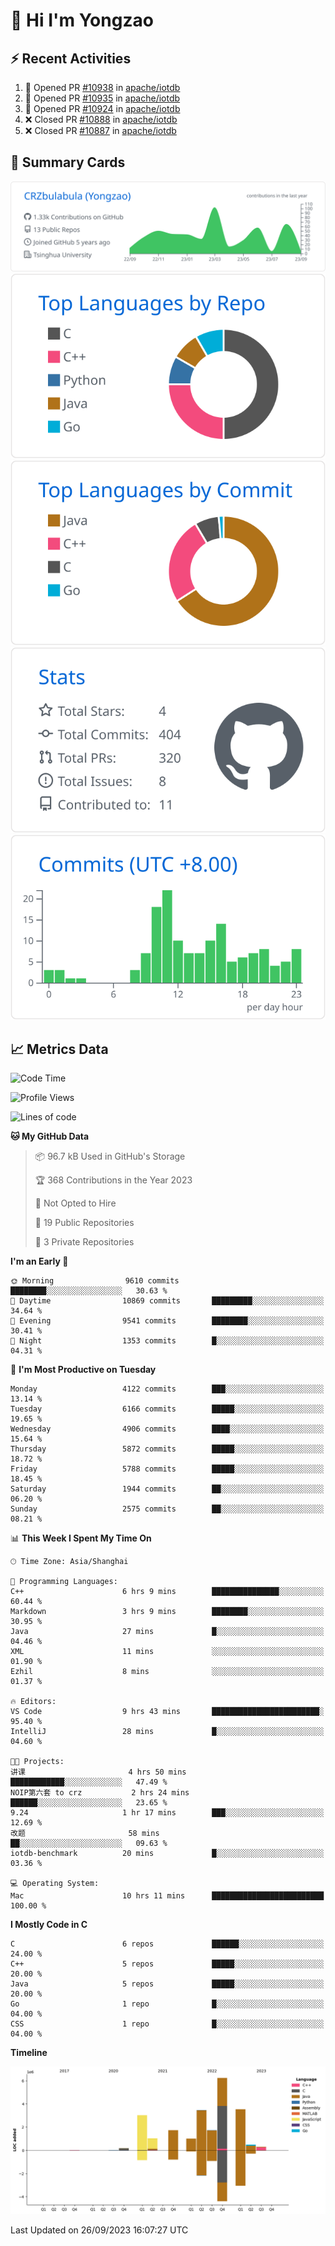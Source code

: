 # 👋 Hi I'm Yongzao

## ⚡ Recent Activities
<!--START_SECTION:activity-->
1. 💪 Opened PR [#10938](https://github.com/apache/iotdb/pull/10938) in [apache/iotdb](https://github.com/apache/iotdb)
2. 💪 Opened PR [#10935](https://github.com/apache/iotdb/pull/10935) in [apache/iotdb](https://github.com/apache/iotdb)
3. 💪 Opened PR [#10924](https://github.com/apache/iotdb/pull/10924) in [apache/iotdb](https://github.com/apache/iotdb)
4. ❌ Closed PR [#10888](https://github.com/apache/iotdb/pull/10888) in [apache/iotdb](https://github.com/apache/iotdb)
5. ❌ Closed PR [#10887](https://github.com/apache/iotdb/pull/10887) in [apache/iotdb](https://github.com/apache/iotdb)
<!--END_SECTION:activity-->

## 🎑 Summary Cards

[![](https://raw.githubusercontent.com/CRZbulabula/CRZbulabula/main/profile-summary-card-output/github/0-profile-details.svg)](https://github.com/vn7n24fzkq/github-profile-summary-cards)
[![](https://raw.githubusercontent.com/CRZbulabula/CRZbulabula/main/profile-summary-card-output/github/1-repos-per-language.svg)](https://github.com/vn7n24fzkq/github-profile-summary-cards) [![](https://raw.githubusercontent.com/CRZbulabula/CRZbulabula/main/profile-summary-card-output/github/2-most-commit-language.svg)](https://github.com/vn7n24fzkq/github-profile-summary-cards)
[![](https://raw.githubusercontent.com/CRZbulabula/CRZbulabula/main/profile-summary-card-output/github/3-stats.svg)](https://github.com/vn7n24fzkq/github-profile-summary-cards) [![](https://raw.githubusercontent.com/CRZbulabula/CRZbulabula/main/profile-summary-card-output/github/4-productive-time.svg)](https://github.com/vn7n24fzkq/github-profile-summary-cards)

## 📈 Metrics Data

<!--START_SECTION:waka-->
![Code Time](http://img.shields.io/badge/Code%20Time-316%20hrs%2034%20mins-blue)

![Profile Views](http://img.shields.io/badge/Profile%20Views-5-blue)

![Lines of code](https://img.shields.io/badge/From%20Hello%20World%20I%27ve%20Written-22.7%20million%20lines%20of%20code-blue)

**🐱 My GitHub Data** 

> 📦 96.7 kB Used in GitHub's Storage 
 > 
> 🏆 368 Contributions in the Year 2023
 > 
> 🚫 Not Opted to Hire
 > 
> 📜 19 Public Repositories 
 > 
> 🔑 3 Private Repositories 
 > 
**I'm an Early 🐤** 

```text
🌞 Morning                9610 commits        ████████░░░░░░░░░░░░░░░░░   30.63 % 
🌆 Daytime                10869 commits       █████████░░░░░░░░░░░░░░░░   34.64 % 
🌃 Evening                9541 commits        ████████░░░░░░░░░░░░░░░░░   30.41 % 
🌙 Night                  1353 commits        █░░░░░░░░░░░░░░░░░░░░░░░░   04.31 % 
```
📅 **I'm Most Productive on Tuesday** 

```text
Monday                   4122 commits        ███░░░░░░░░░░░░░░░░░░░░░░   13.14 % 
Tuesday                  6166 commits        █████░░░░░░░░░░░░░░░░░░░░   19.65 % 
Wednesday                4906 commits        ████░░░░░░░░░░░░░░░░░░░░░   15.64 % 
Thursday                 5872 commits        █████░░░░░░░░░░░░░░░░░░░░   18.72 % 
Friday                   5788 commits        █████░░░░░░░░░░░░░░░░░░░░   18.45 % 
Saturday                 1944 commits        ██░░░░░░░░░░░░░░░░░░░░░░░   06.20 % 
Sunday                   2575 commits        ██░░░░░░░░░░░░░░░░░░░░░░░   08.21 % 
```


📊 **This Week I Spent My Time On** 

```text
🕑︎ Time Zone: Asia/Shanghai

💬 Programming Languages: 
C++                      6 hrs 9 mins        ███████████████░░░░░░░░░░   60.44 % 
Markdown                 3 hrs 9 mins        ████████░░░░░░░░░░░░░░░░░   30.95 % 
Java                     27 mins             █░░░░░░░░░░░░░░░░░░░░░░░░   04.46 % 
XML                      11 mins             ░░░░░░░░░░░░░░░░░░░░░░░░░   01.90 % 
Ezhil                    8 mins              ░░░░░░░░░░░░░░░░░░░░░░░░░   01.37 % 

🔥 Editors: 
VS Code                  9 hrs 43 mins       ████████████████████████░   95.40 % 
IntelliJ                 28 mins             █░░░░░░░░░░░░░░░░░░░░░░░░   04.60 % 

🐱‍💻 Projects: 
讲课                       4 hrs 50 mins       ████████████░░░░░░░░░░░░░   47.49 % 
NOIP第六套 to crz           2 hrs 24 mins       ██████░░░░░░░░░░░░░░░░░░░   23.65 % 
9.24                     1 hr 17 mins        ███░░░░░░░░░░░░░░░░░░░░░░   12.69 % 
改题                       58 mins             ██░░░░░░░░░░░░░░░░░░░░░░░   09.63 % 
iotdb-benchmark          20 mins             █░░░░░░░░░░░░░░░░░░░░░░░░   03.36 % 

💻 Operating System: 
Mac                      10 hrs 11 mins      █████████████████████████   100.00 % 
```

**I Mostly Code in C** 

```text
C                        6 repos             ██████░░░░░░░░░░░░░░░░░░░   24.00 % 
C++                      5 repos             █████░░░░░░░░░░░░░░░░░░░░   20.00 % 
Java                     5 repos             █████░░░░░░░░░░░░░░░░░░░░   20.00 % 
Go                       1 repo              █░░░░░░░░░░░░░░░░░░░░░░░░   04.00 % 
CSS                      1 repo              █░░░░░░░░░░░░░░░░░░░░░░░░   04.00 % 
```



**Timeline**

![Lines of Code chart](https://raw.githubusercontent.com/CRZbulabula/CRZbulabula/main/assets/bar_graph.png)


 Last Updated on 26/09/2023 16:07:27 UTC
<!--END_SECTION:waka-->


